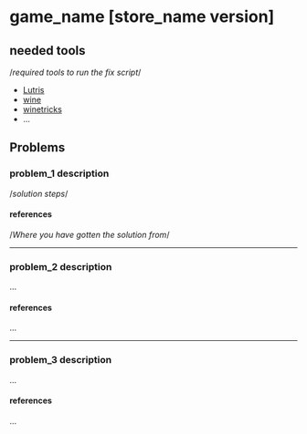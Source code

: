 # game_name [store_name version]

## needed tools

/*required tools to run the fix script*/

- [Lutris](https://lutris.net/)
- [wine](https://www.winehq.org/)
- [winetricks](https://wiki.winehq.org/Winetricks)
- ...

## Problems

### problem_1 description

/*solution steps*/

#### references

/*Where you have gotten the solution from*/

---

### problem_2 description

...

#### references

...

---

### problem_3 description

...

#### references

...
